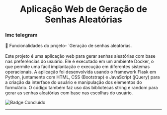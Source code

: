 
<h1 align="center">Aplicação Web de Geração de Senhas Aleatórias</h1>

<h3>Imc telegram</h3>

:hammer: Funcionalidades do projeto- `Geração de senhas aleatórias.
<br><br>
Este projeto é uma aplicação web para gerar senhas aleatórias com base nas preferências do usuário. Ele é executado em um ambiente Docker, o que permite uma fácil implantação e execução em diferentes sistemas operacionais. A aplicação foi desenvolvida usando o framework Flask em Python, juntamente com HTML, CSS (Bootstrap) e JavaScript (jQuery) para a criação da interface do usuário e manipulação dos elementos do formulário. O código também faz uso das bibliotecas string e random para gerar as senhas aleatórias com base nas escolhas do usuário. 


	
![Badge Concluído](http://img.shields.io/static/v1?label=STATUS&message=%20CONCLUÍDO&color=GREEN&style=for-the-badge)

<hr>
